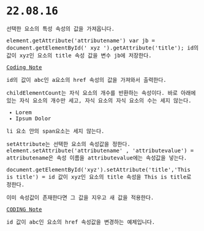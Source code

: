 # 22.08.16

선택한 요소의 특성 속성의 값을 가져옵니다.

element.getAttribute('attributename')
var jb = document.getElementById(' xyz ').getAttribute('title');
id의 값이 xyz인 요소의 title 속성 값을 변수 jb에 저장한다.

<!doctype html>
<html lang="ko">
  <head>
    <meta charset="utf-8">
    <title>JavaScript</title>
  </head>
  <body>
    <p><a id="abc" href="https://yms223.tistory.com/">Coding Note</a></p>
    <script>
      var jbHref = document.getElementById( 'abc' ).getAttribute( 'href' );
      document.write( '<p>href : ' + jbHref + '</p>' );
    </script>
  </body>
</html>
id의 값이 abc인 a요소의 href 속성의 값을 가져와서 출력한다.



childElementCount는 자식 요소의 개수를 반환하는 속성이다.
바로 아래에 있는 자식 요소의 개수만 세고, 자식 요소의 자식 요소의 수는 세지 않는다.
<!doctype html>
<html lang="ko">
  <head>
    <meta charset="utf-8">
    <title>JavaScript</title>
		<style>
			body {
				font-family: Consolas, monospace;
			}
		</style>
  </head>
  <body>
		<ul>
			<li>Lorem</li>
			<li>Ipsum <span>Dolor</span></li>
		</ul>
		<script>
			var jb = document.getElementsByTagName( 'ul' )[0].childElementCount;
			document.write( "<p>document.getElementsByTagName( 'ul' )[0].childElementCount : " + jb + "</p>" );
		</script>
  </body>
</html>
li 요소 안의 span요소는 세지 않는다.



setAttribute는 선택한 요소의 속성값을 정한다.
element.setAttribute('attributename' , 'attributevalue')
= attributename은 속성 이름을 attributevalue에는 속성값을 넣는다.

 document.getElementById('xyz').setAttribute('title','This is title')
= id 값이 xyz인 요소의 title 속성을 This is title로 정한다.

이미 속성값이 존재한다면 그 값을 지우고 새 값을 적용한다.

<!doctype html>
<html lang="ko">
  <head>
    <meta charset="utf-8">
    <title>JavaScript | .setAttribute()</title>
  </head>
  <body>
    <p><a id="abc" href="#">CODING Note</a></p>
    <script>
      document.getElementById( 'abc' ).setAttribute( 'href', 'https://yms223.tistory.com/' );
    </script>
  </body>
</html>
id 값이 abc인 요소의 href 속성값을 변경하는 예제입니다.
